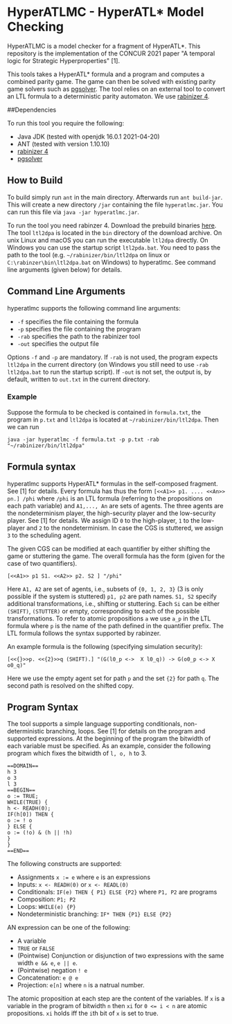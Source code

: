 # HyperATLMC - HyperATL* Model Checking

HyperATLMC is a model checker for a fragment of HyperATL*.
This repository is the implementation of the CONCUR 2021 paper "A temporal logic for Strategic Hyperproperties" [1].

This tools takes a HyperATL* formula and a program and computes a combined parity game.
The game can then be solved with existing parity game solvers such as [pgsolver](https://github.com/tcsprojects/pgsolver/).
The tool relies on an external tool to convert an LTL formula to a deterministic parity automaton. 
We use [rabinizer 4](https://www7.in.tum.de/~kretinsk/rabinizer4.html).

##Dependencies

To run this tool you require the following:

- Java JDK (tested with openjdk 16.0.1 2021-04-20)
- ANT (tested with version 1.10.10)
- [rabinizer 4](https://www7.in.tum.de/~kretinsk/rabinizer4.html) 
- [pgsolver](https://github.com/tcsprojects/pgsolver/)


## How to Build

To build simply run ``ant`` in the main directory. Afterwards run ``ant build-jar``. This will create a new directory ``/jar`` containing the file ``hyperatlmc.jar``. 
You can run this file via ``java -jar hyperatlmc.jar``.

To run the tool you need rabinzer 4. Download the prebuild binaries [here](https://www7.in.tum.de/~kretinsk/rabinizer4.html). 
The tool ``ltl2dpa`` is located in the ``bin`` directory of the download archive. On unix Linux and macOS you can run the executable ``ltl2dpa`` directly. 
On Windows you can use the startup script ``ltl2pda.bat``. 
You need to pass the path to the tool (e.g. ``~/rabinizer/bin/ltl2dpa`` on linux or ``C:\rabinzer\bin\ltl2dpa.bat`` on Windows) to hyperatlmc.
See command line arguments (given below) for details.

## Command Line Arguments

hyperatlmc supports the following command line arguments:

- ``-f`` specifies the file containing the formula
- ``-p`` specifies the file containing the program
- ``-rab`` specifies the path to the rabinizer tool
- ``-out`` specifies the output file

Options ``-f`` and ``-p`` are mandatory. If ``-rab`` is not used, the program expects `ltl2dpa` in the current directory (on Windows you still need to use `-rab ltl2dpa.bat` to run the startup script).
If `-out` is not set, the output is, by default, written to `out.txt` in the current directory.

### Example

Suppose the formula to be checked is contained in ``formula.txt``, the program in `p.txt` and `ltl2dpa` is located at `~/rabinizer/bin/ltl2dpa`.
Then we can run 
```
java -jar hyperatlmc -f formula.txt -p p.txt -rab "~/rabinizer/bin/ltl2dpa"
```


## Formula syntax

hyperatlmc supports HyperATL* formulas in the self-composed fragment. See [1] for details.
Every formula has thus the form `[<<A1>> p1. .... <<An>> pn.] /phi` where `/phi` is an LTL formula (referring to the propositions on each path variable) and `A1,..., An` are sets of agents. 
The three agents are the nondeterminism player, the high-security player and the low-security player. See [1] for details.
We assign ID `0` to the high-player, `1` to the low-player and `2` to the nondeterminism. 
In case the CGS is stuttered, we assign `3` to the scheduling agent.

The given CGS can be modified at each quantifier by either shifting the game or stuttering the game.
The overall formula has the form (given for the case of two quantifiers).
```
[<<A1>> p1 S1. <<A2>> p2. S2 ] "/phi"
```
Here `A1, A2` are set of agents, i.e., subsets of `{0, 1, 2, 3}` (3 is only possible if the system is stuttered) `p1, p2` are path names. `S1, S2` specify additional transformations, i.e., shifting or stuttering.
Each `Si` can be either `(SHIFT)`, `(STUTTER)` or empty, corresponding to each of the possible transformations.
To refer to atomic propositions ``a`` we use `a_p` in the LTL formula where `p` is the name of the path defined in the quantifier prefix.
The LTL formula follows the syntax supported by rabinzer. 

An example formula is the following (specifying simulation security):
```
[<<{}>>p. <<{2}>>q (SHIFT).] "(G(l0_p <->  X l0_q)) -> G(o0_p <-> X o0_q)"
```
Here we use the empty agent set for path `p` and the set `{2}` for path `q`. The second path is resolved on the shifted copy.

## Program Syntax

The tool supports a simple language supporting conditionals, non-deterministic branching, loops. See [1] for details on the program and supported expressions.
At the beginning of the program the bitwidth of each variable must be specified.
As an example, consider the following program which fixes the bitwidth of `l, o, h` to 3. 

```
==DOMAIN==
h 3
o 3
l 3
==BEGIN==
o := TRUE;
WHILE(TRUE) {
h <- READH(0);
IF(h[0]) THEN {
o := ! o
} ELSE {
o := (!o) & (h || !h)
}
}
==END==
```

The following constructs are supported:

- Assignments `x := e` where `e` is an expressions
- Inputs: `x <- READH(0)` or `x <- READL(0)`
- Conditionals: `IF(e) THEN { P1} ELSE {P2}` where `P1, P2` are programs
- Composition: `P1; P2`
- Loops: `WHILE(e) {P}`
- Nondeterministic branching: `IF* THEN {P1} ELSE {P2}`

AN expression can be one of the following:
- A variable
- `TRUE` or `FALSE`
- (Pointwise) Conjunction or disjunction of two expressions with the same width `e && e`, `e || e`.
- (Pointwise) negation `! e`
- Concatenation: `e @ e`
- Projection: `e[n]` where `n` is a natrual number.

The atomic proposition at each step are the content of the variables. If `x` is a variable in the program of bitwidth `n` then `xi` for `0 <= i < n` are atomic propositions. 
`xi` holds iff the `i`th bit of `x` is set to true.




